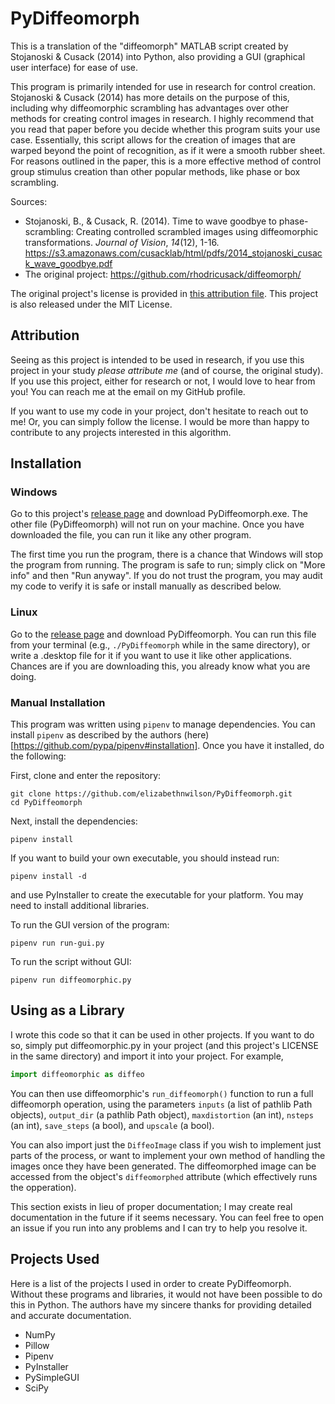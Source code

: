 # PyDiffeomorph

This is a translation of the "diffeomorph" MATLAB script created by Stojanoski & Cusack (2014) into Python, also providing a GUI (graphical user interface) for ease of use.

This program is primarily intended for use in research for control creation. Stojanoski & Cusack (2014) has more details on the purpose of this, including why diffeomorphic scrambling has advantages over other methods for creating control images in research. I highly recommend that you read that paper before you decide whether this program suits your use case. Essentially, this script allows for the creation of images that are warped beyond the point of recognition, as if it were a smooth rubber sheet. For reasons outlined in the paper, this is a more effective method of control group stimulus creation than other popular methods, like phase or box scrambling.

Sources:
* Stojanoski, B., & Cusack, R. (2014). Time to wave goodbye to phase-scrambling: Creating controlled scrambled images using diffeomorphic transformations. *Journal of Vision*, *14*(12), 1-16. <https://s3.amazonaws.com/cusacklab/html/pdfs/2014_stojanoski_cusack_wave_goodbye.pdf>
* The original project: <https://github.com/rhodricusack/diffeomorph/>

The original project's license is provided in [this attribution file](ATTRIBUTION). This project is also released under the MIT License.

## Attribution
Seeing as this project is intended to be used in research, if you use this project in your study _please attribute me_ (and of course, the original study). If you use this project, either for research or not, I would love to hear from you! You can reach me at the email on my GitHub profile.

If you want to use my code in your project, don't hesitate to reach out to me! Or, you can simply follow the license. I would be more than happy to contribute to any projects interested in this algorithm.

## Installation
### Windows
Go to this project's [release page](https://github.com/elizabethnwilson/PyDiffeomorph/releases/latest) and download PyDiffeomorph.exe. The other file (PyDiffeomorph) will not run on your machine. Once you have downloaded the file, you can run it like any other program.

The first time you run the program, there is a chance that Windows will stop the program from running. The program is safe to run; simply click on "More info" and then "Run anyway". If you do not trust the program, you may audit my code to verify it is safe or install manually as described below.

### Linux
Go to the [release page](https://github.com/elizabethnwilson/PyDiffeomorph/releases/latest) and download PyDiffeomorph. You can run this file from your terminal (e.g., `./PyDiffeomorph` while in the same directory), or write a .desktop file for it if you want to use it like other applications. Chances are if you are downloading this, you already know what you are doing.

### Manual Installation
This program was written using `pipenv` to manage dependencies. You can install `pipenv` as described by the authors (here)[https://github.com/pypa/pipenv#installation]. Once you have it installed, do the following:

First, clone and enter the repository:
```
git clone https://github.com/elizabethnwilson/PyDiffeomorph.git
cd PyDiffeomorph
```

Next, install the dependencies:
```
pipenv install
```

If you want to build your own executable, you should instead run:
```
pipenv install -d
```
and use PyInstaller to create the executable for your platform. You may need to install additional libraries.

To run the GUI version of the program:
```
pipenv run run-gui.py
```

To run the script without GUI:
```
pipenv run diffeomorphic.py
```

## Using as a Library
I wrote this code so that it can be used in other projects. If you want to do so, simply put diffeomorphic.py in your project (and this project's LICENSE in the same directory) and import it into your project. For example,
```python
import diffeomorphic as diffeo
```
You can then use diffeomorphic's `run_diffeomorph()` function to run a full diffeomorph operation, using the parameters `inputs` (a list of pathlib Path objects), `output_dir` (a pathlib Path object), `maxdistortion` (an int), `nsteps` (an int), `save_steps` (a bool), and `upscale` (a bool).

You can also import just the `DiffeoImage` class if you wish to implement just parts of the process, or want to implement your own method of handling the images once they have been generated. The diffeomorphed image can be accessed from the object's `diffeomorphed` attribute (which effectively runs the opperation).

This section exists in lieu of proper documentation; I may create real documentation in the future if it seems necessary. You can feel free to open an issue if you run into any problems and I can try to help you resolve it.

## Projects Used
Here is a list of the projects I used in order to create PyDiffeomorph. Without these programs and libraries, it would not have been possible to do this in Python. The authors have my sincere thanks for providing detailed and accurate documentation.

- NumPy
- Pillow
- Pipenv
- PyInstaller
- PySimpleGUI
- SciPy
